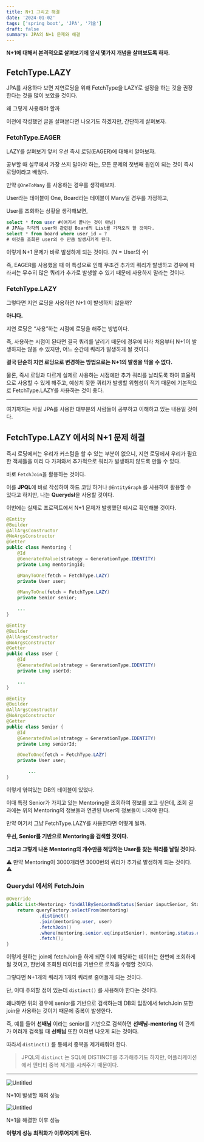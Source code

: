 ```yaml
---
title: N+1 그리고 해결
date: '2024-01-02'
tags: ['spring boot', 'JPA', '기술']
draft: false
summary: JPA의 N+1 문제와 해결
---
```

**N+1에 대해서 본격적으로 살펴보기에 앞서 몇가지 개념을 살펴보도록 하자.**

## FetchType.LAZY

JPA를 사용하다 보면 지연로딩을 위해 FetchType을 LAZY로 설정을 하는 것을 권장한다는 것을 많이 보았을 것이다.

왜 그렇게 사용해야 할까

이전에 작성했던 글을 살펴본다면 나오기도 하겠지만, 간단하게 살펴보자.

### FetchType.EAGER

LAZY를 살펴보기 앞서 우선 즉시 로딩(EAGER)에 대해서 알아보자.

공부할 때 실무에서 가장 쓰지 말아야 하는, 모든 문제의 첫번째 원인이 되는 것이 즉시 로딩이라고 배웠다.

만약 `@OneToMany` 를 사용하는 경우를 생각해보자.

User라는 테이블이 One, Board라는 테이블이 Many일 경우를 가정하고,

User를 조회하는 상황을 생각해보면,

```sql
select * from user #(여기서 끝나는 것이 아님)
# JPA는 각각의 user와 관련된 Board의 List를 가져오려 할 것이다.
select * from board where user_id = ?
# 이것을 조회된 user의 수 만큼 발생시키게 된다.
```

이렇게 N+1 문제가 바로 발생하게 되는 것이다. (N = User의 수)

즉, EAGER를 사용했을 때 이 특성으로 인해 무조건 추가의 쿼리가 발생하고 경우에 따라서는 무수히 많은 쿼리가 추가로 발생할 수 있기 때문에 사용하지 말라는 것이다.

### FetchType.LAZY

그렇다면 지연 로딩을 사용하면 N+1 이 발생하지 않을까?

**아니다.**

지연 로딩은 “사용”하는 시점에 로딩을 해주는 방법이다.

즉, 사용하는 시점이 된다면 결국 쿼리를 날리기 때문에 경우에 따라 처음부터 N+1이 발생하지는 않을 수 있지만, 어느 순간에 쿼리가 발생하게 될 것이다.

**결국 단순히 지연 로딩으로 변경하는 방법으로는 N+1의 발생을 막을 수 없다.**

물론, 즉시 로딩과 다르게 실제로 사용하는 시점에만 추가 쿼리를 날리도록 하여 효율적으로 사용할 수 있게 해주고, 예상치 못한 쿼리가 발생할 위험성이 적기 때문에 기본적으로 FetchType.LAZY를 사용하는 것이 좋다.

---

여기까지는 사실 JPA를 사용한 대부분의 사람들이 공부하고 이해하고 있는 내용일 것이다.

## FetchType.LAZY 에서의 N+1 문제 해결

즉시 로딩에서는 우리가 커스텀을 할 수 있는 부분이 없으니, 지연 로딩에서 우리가 필요한 객체들을 미리 다 가져와서 추가적으로 쿼리가 발생하지 않도록 만들 수 있다.

바로 `FetchJoin`을 활용하는 것이다.

이를 **JPQL**에 바로 작성하여 하드 코딩 하거나 `@EntityGraph` 를 사용하여 활용할 수 있다고 하지만, 나는 **Querydsl**을 사용할 것이다.

이번에는 실제로 프로젝트에서 N+1 문제가 발생했던 예시로 확인해볼 것이다.

```java
@Entity
@Builder
@AllArgsConstructor
@NoArgsConstructor
@Getter
public class Mentoring {
    @Id
    @GeneratedValue(strategy = GenerationType.IDENTITY)
    private Long mentoringId;

    @ManyToOne(fetch = FetchType.LAZY)
    private User user;

    @ManyToOne(fetch = FetchType.LAZY)
    private Senior senior;

    ...
}
```

```java
@Entity
@Builder
@AllArgsConstructor
@NoArgsConstructor
@Getter
public class User {
    @Id
    @GeneratedValue(strategy = GenerationType.IDENTITY)
    private Long userId;

    ...
}
```

```java
@Entity
@Builder
@AllArgsConstructor
@NoArgsConstructor
@Getter
public class Senior {
    @Id
    @GeneratedValue(strategy = GenerationType.IDENTITY)
    private Long seniorId;

    @OneToOne(fetch = FetchType.LAZY)
    private User user;

		...
}
```

이렇게 엮여있는 DB의 테이블이 있었다.

이때 특정 Senior가 가지고 있는 Mentoring을 조회하여 정보를 보고 싶은데, 조회 결과에는 위의 Mentoring의 정보들과 연관된 User의 정보들이 나와야 한다.

만약 여기서 그냥 FetchType.LAZY를 사용한다면 어떻게 될까.

**우선, Senior를 기반으로 Mentoring을 검색할 것이다.**

**그리고 그렇게 나온 Mentoring의 개수만큼 해당하는 User를 찾는 쿼리를 날릴 것이다.**

⚠️ 만약 Mentoring이 3000개라면 3000번의 쿼리가 추가로 발생하게 되는 것이다. ⚠️

### Querydsl 에서의 FetchJoin

```java
@Override
public List<Mentoring> findAllBySeniorAndStatus(Senior inputSenior, Status status) {
    return queryFactory.selectFrom(mentoring)
            .distinct()
            .join(mentoring.user, user)
            .fetchJoin()
            .where(mentoring.senior.eq(inputSenior), mentoring.status.eq(status))
            .fetch();
}
```

이렇게 원하는 join에 fetchJoin을 하게 되면 이에 해당하는 데이터는 한번에 조회하게 될 것이고, 한번에 조회된 데이터를 기반으로 로직을 수행할 것이다.

그렇다면 N+1개의 쿼리가 1개의 쿼리로 줄어들게 되는 것이다.

단, 이때 주의할 점이 있는데 `distinct()` 를 사용해야 한다는 것이다.

왜냐하면 위의 경우에 senior를 기반으로 검색하는데 DB의 입장에서 fetchJoin 또한 join을 사용하는 것이기 때문에 중복이 발생한다.

즉, 예를 들어 **선배님** 이라는 senior를 기반으로 검색하면 **선배님-mentoring** 이 관계가 여러개 검색될 때 **선배님** 또한 여러번 나오게 되는 것이다.

따라서 `distinct()` 를 통해서 중복을 제거해줘야 한다.

> JPQL의 `distinct` 는 SQL에 DISTINCT를 추가해주기도 하지만, 어플리케이션에서 엔티티 중복 제거를 시켜주기 때문이다.
> 

---

![Untitled](/static/images/np1.png)

N+1이 발생할 때의 성능

![Untitled](/static/images/np2.png)

N+1을 해결한 이후 성능

**이렇게 성능 최적화가 이루어지게 된다.**
